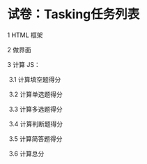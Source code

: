 # 试卷：Tasking任务列表

1 HTML 框架

2 做界面

3 计算 JS：

​    3.1 计算填空题得分

​    3.2 计算单选题得分

​    3.3 计算多选题得分

​    3.4 计算判断题得分

​    3.5 计算简答题得分

​    3.6 计算总分

